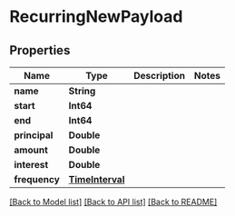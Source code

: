# RecurringNewPayload

## Properties
Name | Type | Description | Notes
------------ | ------------- | ------------- | -------------
**name** | **String** |  | 
**start** | **Int64** |  | 
**end** | **Int64** |  | 
**principal** | **Double** |  | 
**amount** | **Double** |  | 
**interest** | **Double** |  | 
**frequency** | [**TimeInterval**](TimeInterval.md) |  | 

[[Back to Model list]](../README.md#documentation-for-models) [[Back to API list]](../README.md#documentation-for-api-endpoints) [[Back to README]](../README.md)


